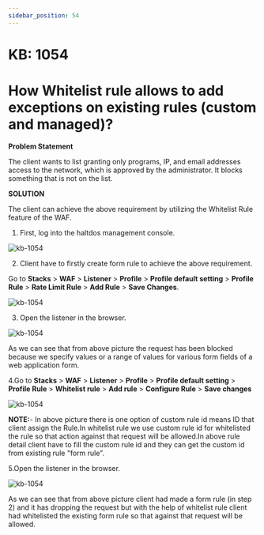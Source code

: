 ```yaml
---
sidebar_position: 54
---
```


# KB: 1054

# How Whitelist rule allows to add exceptions on existing rules (custom and managed)?

**Problem Statement**

The client wants to list granting only programs, IP, and email addresses access to the network, which is approved by the administrator. It blocks something that is not on the list.

**SOLUTION**

The client can achieve the above requirement by utilizing the Whitelist Rule feature of the WAF.

1. First, log into the haltdos management console.

![kb-1054](/tutorials/professionalconsole.png)

2. Client have to firstly create form rule to achieve the above requirement.

Go to **Stacks** > **WAF** > **Listener** > **Profile** > **Profile default setting** > **Profile Rule** > **Rate Limit  Rule** > **Add Rule** > **Save Changes**.

![kb-1054](/tutorials/form.png)

3. Open the listener in the browser.

![kb-1054](/tutorials/link.png)


As we can see that from above picture the request has been blocked because we specify values or a range of values for various form fields of a web application form.

4.Go to **Stacks** > **WAF** > **Listener** > **Profile** > **Profile default setting** > **Profile Rule** >  **Whitelist rule** > **Add rule** > **Configure Rule** > **Save changes**

![kb-1054](/tutorials/white.png)

**NOTE:**- In above picture there is one option of custom rule id means ID that client assign the Rule.In whitelist rule we use custom rule id for whitelisted the rule so that action against that request will be allowed.In above rule detail client have to fill the custom rule id and they can get the custom id from existing rule "form rule".

5.Open the listener in the browser.

![kb-1054](/tutorials/whitedvwa.png)

As we can see that from above picture client had made a form rule (in step 2) and it has dropping the request but with the help of whitelist rule client had whitelisted the existing form rule so that against that request will be allowed.


